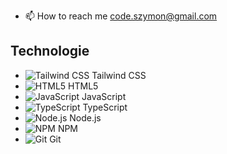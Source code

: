 
- 📫 How to reach me code.szymon@gmail.com

## Technologie

*   ![Tailwind CSS](https://www.vectorlogo.zone/logos/tailwindcss/tailwindcss-icon.svg) Tailwind CSS
*   ![HTML5](https://cdn.jsdelivr.net/gh/devicons/devicon/icons/html5/html5-original.svg) HTML5
*   ![JavaScript](https://cdn.jsdelivr.net/gh/devicons/devicon/icons/javascript/javascript-original.svg) JavaScript
*   ![TypeScript](https://cdn.jsdelivr.net/gh/devicons/devicon/icons/typescript/typescript-original.svg) TypeScript
*   ![Node.js](https://cdn.jsdelivr.net/gh/devicons/devicon/icons/nodejs/nodejs-original-wordmark.svg) Node.js
*   ![NPM](https://cdn.jsdelivr.net/gh/devicons/devicon/icons/npm/npm-original-wordmark.svg) NPM
*   ![Git](https://cdn.jsdelivr.net/gh/devicons/devicon/icons/git/git-original.svg) Git

<!---
JustSkorpion/JustSkorpion is a ✨ special ✨ repository because its `README.md` (this file) appears on your GitHub profile.
You can click the Preview link to take a look at your changes.
--->

